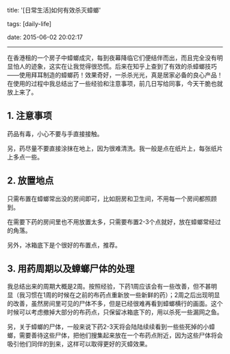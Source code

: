 title: '[日常生活]如何有效杀灭蟑螂'

tags: [daily-life]

date: 2015-06-02 20:02:17



---



在香港租的一个房子中蟑螂成灾，每到夜幕降临它们便结伴而出，而且完全没有明显怕人的迹象，这实在让我觉得很恐慌。后来在知乎上查到了有效的杀蟑螂技巧——使用拜耳制造的蟑螂药！效果奇好，一杀杀光光，真是居家必备的良心产品！在使用的过程中我总结出了一些经验和注意事项，前几日写给同事，今天干脆也就放上来了。



<!--more-->





## 1. 注意事项

药品有毒，小心不要与手直接接触。  





另，药尽量不要直接涂抹在地上，因为很难清洗。我一般是点在纸片上，每张纸片上多点一些。



## 2. 放置地点



只需布置在蟑螂常出没的房间即可，比如厨房和卫生间，不用每一个房间都照顾到。

在需要下药的房间里也不用放置太多，只需要布置2-3个点就好，放在蟑螂常经过的角落。





另外，冰箱底下是个很好的布置点，推荐。



## 3. 用药周期以及蟑螂尸体的处理



我总结出来的周期大概是2周。按照经验，下药1周应该会有一些改善，但不甚明显（我习惯在1周的时候在之前的布药点重新放一些新鲜的药）；2周之后出现明显的改善，虽然房间里可见的尸体不多，但是已经很难再看到蟑螂横行的画面。这个时候可以考虑撤掉大部分的布药点，只保留冰箱底下的，用以杀死一些漏网之鱼。





另，关于蟑螂的尸体，一般来说下药2-3天将会陆陆续续看到一些些死掉的小蟑螂，需要善待这些尸体，把他们搜集起来放在一个布药点附近，因为这些尸体将会吸引他们同伴的到来，这样可以取得更好的灭蟑效果。







 

